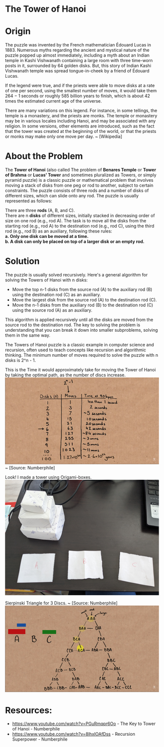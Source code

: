 # The Tower of Hanoi

# Origin
The puzzle was invented by the French mathematician Édouard Lucas in 1883. Numerous myths regarding the ancient and mystical nature of the puzzle popped up almost immediately, including a myth about an Indian temple in Kashi Vishwanath containing a large room with three time-worn posts in it, surrounded by 64 golden disks. But, this story of Indian Kashi Vishwanath temple was spread tongue-in-cheek by a friend of Édouard Lucas.

If the legend were true, and if the priests were able to move disks at a rate of one per second, using the smallest number of moves, it would take them 264 − 1 seconds or roughly 585 billion years to finish, which is about 42 times the estimated current age of the universe.

There are many variations on this legend. For instance, in some tellings, the temple is a monastery, and the priests are monks. The temple or monastery may be in various locales including Hanoi, and may be associated with any religion. In some versions, other elements are introduced, such as the fact that the tower was created at the beginning of the world, or that the priests or monks may make only one move per day. ~ [Wikipedia]

# About the Problem
The **Tower of Hanoi** (also called The problem of **Benares Temple** or **Tower of Brahma** or **Lucas' Tower** and sometimes pluralized as Towers, or simply pyramid puzzle) is a classic puzzle or mathematical problem that involves moving a stack of disks from one peg or rod to another, subject to certain constraints. The puzzle consists of three rods and a number of disks of different sizes, which can slide onto any rod. The puzzle is usually represented as follows:

There are three **rods** (A, B, and C). <br>
There are n **disks** of different sizes, initially stacked in decreasing order of size on one rod (e.g., rod A).
The task is to move all the disks from the starting rod (e.g., rod A) to the destination rod (e.g., rod C), using the third rod (e.g., rod B) as an auxiliary, following these rules: <br>
**a. Only one disk can be moved at a time.** <br>
**b. A disk can only be placed on top of a larger disk or an empty rod.** <br>

# Solution
The puzzle is usually solved recursively. Here's a general algorithm for solving the Towers of Hanoi with n disks: <br>

- Move the top n-1 disks from the source rod (A) to the auxiliary rod (B) using the destination rod (C) as an auxiliary. <br>
- Move the largest disk from the source rod (A) to the destination rod (C). <br>
- Move the n-1 disks from the auxiliary rod (B) to the destination rod (C) using the source rod (A) as an auxiliary. <br>

This algorithm is applied recursively until all the disks are moved from the source rod to the destination rod. The key to solving the problem is understanding that you can break it down into smaller subproblems, solving them in the same way. <br>

The Towers of Hanoi puzzle is a classic example in computer science and recursion, often used to teach concepts like recursion and algorithmic thinking. The minimum number of moves required to solve the puzzle with n disks is 2^n - 1. <br>

This is the Time it would approximately take for moving the Tower of Hanoi by taking the optimal path, as the number of discs increase. <br>
![Time Complexity](Picture1.png) ~ [Source: Numberphile]

Look! I made a tower using Origami-boxes.
![Towers of Hanoi - Custom Made](PXL_20230819_170031992.jpg)

Sierpinski Triangle for 3 Discs. ~ [Source: Numberphile]
![Sierpinski Triangle](Picture2.png)

# Resources:

- https://www.youtube.com/watch?v=PGuRmqpr6Oo - The Key to Tower of Hanoi - Numberphile
- https://www.youtube.com/watch?v=8lhxIOAfDss - Recursion Superpower - Numberphile